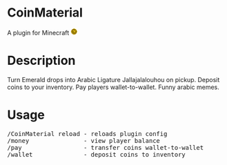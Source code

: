# CoinMaterial
A plugin for Minecraft
![Coin image](https://raw.githubusercontent.com/OrdinaryMinecraft/OrdinaryCoins/master/src/main/resources/assets/ordinarycoins/textures/items/coinGold.png "Coin")

# Description
Turn Emerald drops into Arabic Ligature Jallajalalouhou on pickup.
Deposit coins to your inventory.
Pay players wallet-to-wallet.
Funny arabic memes.

# Usage
<pre>/CoinMaterial reload - reloads plugin config
/money               - view player balance
/pay                 - transfer coins wallet-to-wallet
/wallet              - deposit coins to inventory</pre>
